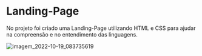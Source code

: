 # Landing-Page
No projeto foi criado uma Landing-Page utilizando HTML e CSS para ajudar na compreensão e no entendimento das linguagens.

![imagem_2022-10-19_083735619](https://user-images.githubusercontent.com/99217281/196680349-908ad0f5-1453-431b-91df-1e22520a8cb1.png)
